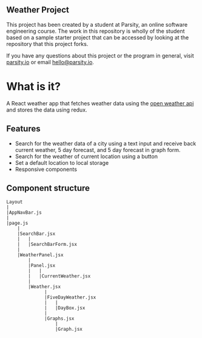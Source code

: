 ## Weather Project

This project has been created by a student at Parsity, an online software engineering course. The work in this repository is wholly of the student based on a sample starter project that can be accessed by looking at the repository that this project forks.

If you have any questions about this project or the program in general, visit [parsity.io](https://parsity.io/) or email hello@parsity.io.

# What is it?

A React weather app that fetches weather data using the [open weather api](https://openweathermap.org/) and stores the data using redux.

## Features

- Search for the weather data of a city using a text input and receive back current weather, 5 day forecast, and 5 day forecast in graph form.
- Search for the weather of current location using a button
- Set a default location to local storage
- Responsive components

## Component structure

```
Layout
|
|AppNavBar.js
|
|page.js
    |
    |SearchBar.jsx
    |   |
    |   |SearchBarForm.jsx
    |
    |WeatherPanel.jsx
        |
        |Panel.jsx
        |   |
        |   |CurrentWeather.jsx
        |
        |Weather.jsx
              |
              |FiveDayWeather.jsx
              |   |
              |   |DayBox.jsx
              |
              |Graphs.jsx
                  |
                  |Graph.jsx
```
